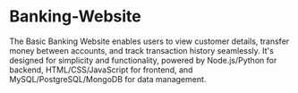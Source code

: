 # Banking-Website
The Basic Banking Website enables users to view customer details, transfer money between accounts, and track transaction history seamlessly. It's designed for simplicity and functionality, powered by Node.js/Python for backend, HTML/CSS/JavaScript for frontend, and MySQL/PostgreSQL/MongoDB for data management.
